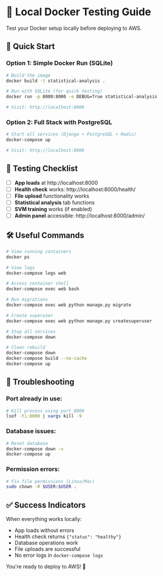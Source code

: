 # 🧪 Local Docker Testing Guide

Test your Docker setup locally before deploying to AWS.

## 🚀 **Quick Start**

### **Option 1: Simple Docker Run (SQLite)**

```bash
# Build the image
docker build -t statistical-analysis .

# Run with SQLite (for quick testing)
docker run -p 8000:8000 -e DEBUG=True statistical-analysis

# Visit: http://localhost:8000
```

### **Option 2: Full Stack with PostgreSQL**

```bash
# Start all services (Django + PostgreSQL + Redis)
docker-compose up

# Visit: http://localhost:8000
```

## 🔧 **Testing Checklist**

- [ ] **App loads** at http://localhost:8000
- [ ] **Health check** works: http://localhost:8000/health/
- [ ] **File upload** functionality works
- [ ] **Statistical analysis** tab functions
- [ ] **SVM training** works (if enabled)
- [ ] **Admin panel** accessible: http://localhost:8000/admin/

## 🛠 **Useful Commands**

```bash
# View running containers
docker ps

# View logs
docker-compose logs web

# Access container shell
docker-compose exec web bash

# Run migrations
docker-compose exec web python manage.py migrate

# Create superuser
docker-compose exec web python manage.py createsuperuser

# Stop all services
docker-compose down

# Clean rebuild
docker-compose down
docker-compose build --no-cache
docker-compose up
```

## 🐛 **Troubleshooting**

### **Port already in use:**
```bash
# Kill process using port 8000
lsof -ti:8000 | xargs kill -9
```

### **Database issues:**
```bash
# Reset database
docker-compose down -v
docker-compose up
```

### **Permission errors:**
```bash
# Fix file permissions (Linux/Mac)
sudo chown -R $USER:$USER .
```

## ✅ **Success Indicators**

When everything works locally:
- App loads without errors
- Health check returns `{"status": "healthy"}`
- Database operations work
- File uploads are successful
- No error logs in `docker-compose logs`

You're ready to deploy to AWS! 🎉 